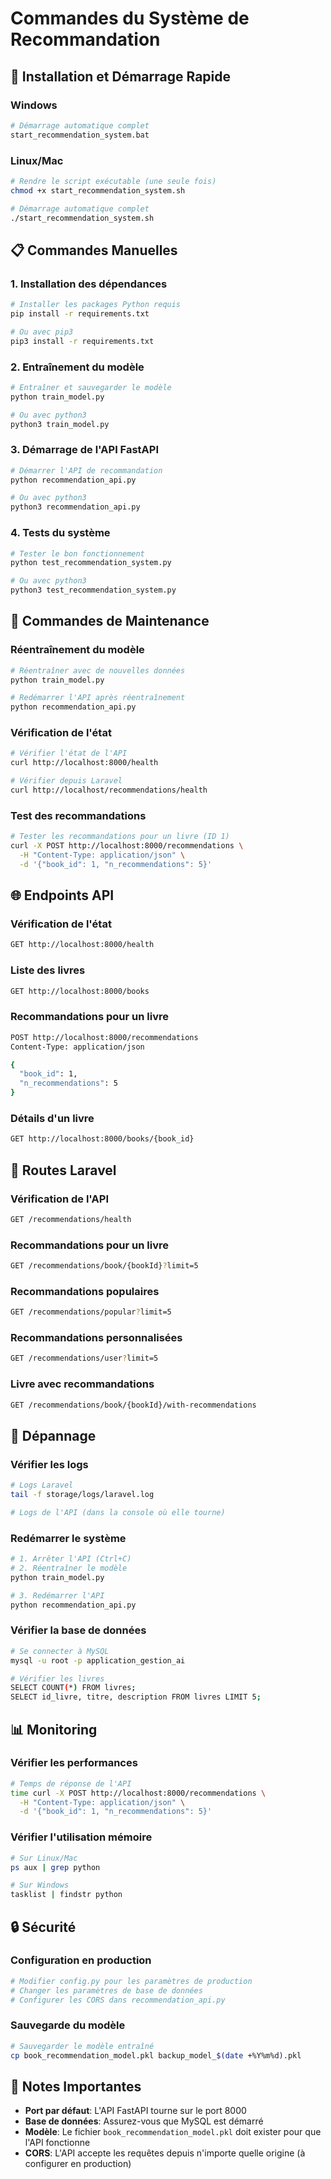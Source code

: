 # Commandes du Système de Recommandation

## 🚀 Installation et Démarrage Rapide

### Windows
```bash
# Démarrage automatique complet
start_recommendation_system.bat
```

### Linux/Mac
```bash
# Rendre le script exécutable (une seule fois)
chmod +x start_recommendation_system.sh

# Démarrage automatique complet
./start_recommendation_system.sh
```

## 📋 Commandes Manuelles

### 1. Installation des dépendances
```bash
# Installer les packages Python requis
pip install -r requirements.txt

# Ou avec pip3
pip3 install -r requirements.txt
```

### 2. Entraînement du modèle
```bash
# Entraîner et sauvegarder le modèle
python train_model.py

# Ou avec python3
python3 train_model.py
```

### 3. Démarrage de l'API FastAPI
```bash
# Démarrer l'API de recommandation
python recommendation_api.py

# Ou avec python3
python3 recommendation_api.py
```

### 4. Tests du système
```bash
# Tester le bon fonctionnement
python test_recommendation_system.py

# Ou avec python3
python3 test_recommendation_system.py
```

## 🔧 Commandes de Maintenance

### Réentraînement du modèle
```bash
# Réentraîner avec de nouvelles données
python train_model.py

# Redémarrer l'API après réentraînement
python recommendation_api.py
```

### Vérification de l'état
```bash
# Vérifier l'état de l'API
curl http://localhost:8000/health

# Vérifier depuis Laravel
curl http://localhost/recommendations/health
```

### Test des recommandations
```bash
# Tester les recommandations pour un livre (ID 1)
curl -X POST http://localhost:8000/recommendations \
  -H "Content-Type: application/json" \
  -d '{"book_id": 1, "n_recommendations": 5}'
```

## 🌐 Endpoints API

### Vérification de l'état
```bash
GET http://localhost:8000/health
```

### Liste des livres
```bash
GET http://localhost:8000/books
```

### Recommandations pour un livre
```bash
POST http://localhost:8000/recommendations
Content-Type: application/json

{
  "book_id": 1,
  "n_recommendations": 5
}
```

### Détails d'un livre
```bash
GET http://localhost:8000/books/{book_id}
```

## 🔗 Routes Laravel

### Vérification de l'API
```bash
GET /recommendations/health
```

### Recommandations pour un livre
```bash
GET /recommendations/book/{bookId}?limit=5
```

### Recommandations populaires
```bash
GET /recommendations/popular?limit=5
```

### Recommandations personnalisées
```bash
GET /recommendations/user?limit=5
```

### Livre avec recommandations
```bash
GET /recommendations/book/{bookId}/with-recommendations
```

## 🐛 Dépannage

### Vérifier les logs
```bash
# Logs Laravel
tail -f storage/logs/laravel.log

# Logs de l'API (dans la console où elle tourne)
```

### Redémarrer le système
```bash
# 1. Arrêter l'API (Ctrl+C)
# 2. Réentraîner le modèle
python train_model.py

# 3. Redémarrer l'API
python recommendation_api.py
```

### Vérifier la base de données
```bash
# Se connecter à MySQL
mysql -u root -p application_gestion_ai

# Vérifier les livres
SELECT COUNT(*) FROM livres;
SELECT id_livre, titre, description FROM livres LIMIT 5;
```

## 📊 Monitoring

### Vérifier les performances
```bash
# Temps de réponse de l'API
time curl -X POST http://localhost:8000/recommendations \
  -H "Content-Type: application/json" \
  -d '{"book_id": 1, "n_recommendations": 5}'
```

### Vérifier l'utilisation mémoire
```bash
# Sur Linux/Mac
ps aux | grep python

# Sur Windows
tasklist | findstr python
```

## 🔒 Sécurité

### Configuration en production
```bash
# Modifier config.py pour les paramètres de production
# Changer les paramètres de base de données
# Configurer les CORS dans recommendation_api.py
```

### Sauvegarde du modèle
```bash
# Sauvegarder le modèle entraîné
cp book_recommendation_model.pkl backup_model_$(date +%Y%m%d).pkl
```

## 📝 Notes Importantes

- **Port par défaut**: L'API FastAPI tourne sur le port 8000
- **Base de données**: Assurez-vous que MySQL est démarré
- **Modèle**: Le fichier `book_recommendation_model.pkl` doit exister pour que l'API fonctionne
- **CORS**: L'API accepte les requêtes depuis n'importe quelle origine (à configurer en production)

